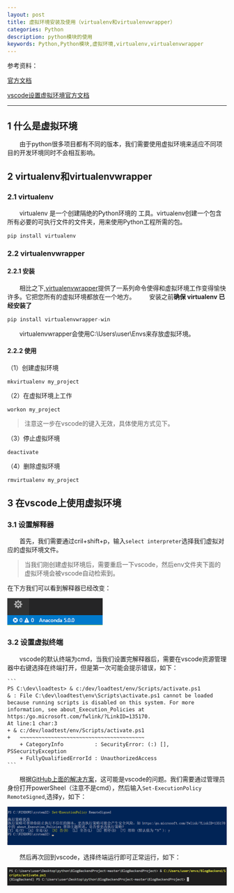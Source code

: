 ```yaml
---
layout: post
title: 虚拟环境安装及使用（virtualenv和virtualenvwrapper）
categories: Python
description: python模块的使用
keywords: Python,Python模块,虚拟环境,virtualenv,virtualenvwrapper 
---
```


参考资料：

[官方文档](https://pythonguidecn.readthedocs.io/zh/latest/dev/virtualenvs.html)

[vscode设置虚拟环境官方文档](https://code.visualstudio.com/docs/python/environments)

***

## 1 什么是虚拟环境
&emsp;&emsp;由于python很多项目都有不同的版本，我们需要使用虚拟环境来适应不同项目的开发环境同时不会相互影响。


## 2 virtualenv和virtualenvwrapper

### 2.1 virtualenv
&emsp;&emsp;virtualenv 是一个创建隔绝的Python环境的 工具。virtualenv创建一个包含所有必要的可执行文件的文件夹，用来使用Python工程所需的包。
```c
pip install virtualenv
```

### 2.2 virtualenvwrapper
#### 2.2.1 安装
&emsp;&emsp;相比之下,[virtualenvwrapper](https://virtualenvwrapper.readthedocs.io/en/latest/index.html)提供了一系列命令使得和虚拟环境工作变得愉快许多。它把您所有的虚拟环境都放在一个地方。
&emsp;&emsp;安装之前**确保 virtualenv 已经安装了**
```c
pip install virtualenvwrapper-win
```
&emsp;&emsp;virtualenvwrapper会使用C:\Users\user\Envs来存放虚拟环境。

#### 2.2.2 使用
（1）创建虚拟环境
```
mkvirtualenv my_project
```

（2）在虚拟环境上工作
```
workon my_project
```
> 注意这一步在vscode的键入无效，具体使用方式见下。

（3）停止虚拟环境
```
deactivate
```
（4）删除虚拟环境
```
rmvirtualenv my_project
```

## 3 在vscode上使用虚拟环境
### 3.1 设置解释器

&emsp;&emsp;首先，我们需要通过cril+shift+p，输入`select interpreter`选择我们虚拟对应的虚拟环境文件。
> 当我们刚创建虚拟环境后，需要重启一下vscode，然后env文件夹下面的虚拟环境会被vscode自动检索到。

在下方我们可以看到解释器已经改变：

![](/images/blog/python/model/virtualenv-1.png)

### 3.2 设置虚拟终端

&emsp;&emsp;vscode的默认终端为cmd，当我们设置完解释器后，需要在vscode资源管理器中右键选择在终端打开，但是第一次可能会提示错误，如下：

    ```
    PS C:\dev\loadtest> & c:/dev/loadtest/env/Scripts/activate.ps1
    & : File C:\dev\loadtest\env\Scripts\activate.ps1 cannot be loaded because running scripts is disabled on this system. For more information, see about_Execution_Policies at https:/go.microsoft.com/fwlink/?LinkID=135170.
    At line:1 char:3
    + & c:/dev/loadtest/env/Scripts/activate.ps1
    +   ~~~~~~~~~~~~~~~~~~~~~~~~~~~~~~~~~~~~~~~~
        + CategoryInfo          : SecurityError: (:) [], PSSecurityException
        + FullyQualifiedErrorId : UnauthorizedAccess
    ```

&emsp;&emsp;根据[GitHub上面的解决方案](https://github.com/Microsoft/vscode-python/issues/2559)，这可能是vscode的问题。我们需要通过管理员身份打开powerSheel（注意不是cmd），然后输入`Set-ExecutionPolicy RemoteSigned`,选择y，如下：

![](/images/blog/python/model/virtualenv-2.png)

&emsp;&emsp;然后再次回到vscode，选择终端运行即可正常运行，如下：

![](/images/blog/python/model/virtualenv-3.png)






